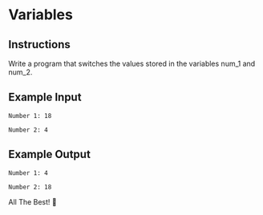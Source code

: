 # Variables

## Instructions

Write a program that switches the values stored in the variables num_1 and num_2.

## Example Input

`Number 1: 18`

`Number 2: 4`

## Example Output

`Number 1: 4`

`Number 2: 18`

All The Best! 🤜
